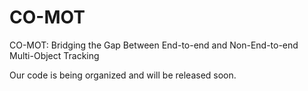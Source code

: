 # CO-MOT
CO-MOT: Bridging the Gap Between End-to-end and Non-End-to-end Multi-Object Tracking


Our code is being organized and will be released soon.
